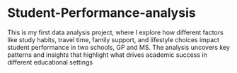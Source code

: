 # Student-Performance-analysis

This is my first data analysis project, where I explore how different factors like study habits, travel time, family support, and lifestyle choices impact student performance in two schools, GP and MS. The analysis uncovers key patterns and insights that highlight what drives academic success in different educational settings
